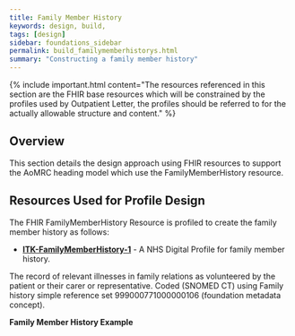 ```yaml
---
title: Family Member History
keywords: design, build,
tags: [design]
sidebar: foundations_sidebar
permalink: build_familymemberhistorys.html
summary: "Constructing a family member history"
---
```


{% include important.html content="The resources referenced in this section are the FHIR base resources which will be constrained by the profiles used by Outpatient Letter, the profiles should be referred to for the actually allowable structure and content." %}

## Overview ##
This section details the design approach using FHIR resources to support the AoMRC heading model which use the FamilyMemberHistory resource. 


## Resources Used for Profile Design ##

The FHIR FamilyMemberHistory Resource is profiled to create the family member history as follows:

- **[ITK-FamilyMemberHistory-1](https://fhir.nhs.uk/STU3/StructureDefinition/ITK-FamilyMemberHistory-1)** - A NHS Digital Profile for family member history. 

The record of relevant illnesses in family relations as volunteered by the patient or their carer or representative. Coded (SNOMED CT) using Family history simple reference set 999000771000000106 (foundation metadata concept). 

**Family Member History Example**

<script src="https://gist.github.com/IOPS-DEV/be1bafed8b26673bddf922b873d3975a.js"></script>




